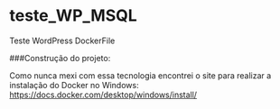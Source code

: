 # teste_WP_MSQL
Teste WordPress DockerFile

###Construção do projeto:

Como nunca mexi com essa tecnologia encontrei o site para realizar a instalação do Docker no Windows:
https://docs.docker.com/desktop/windows/install/
